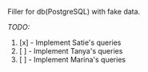 Filler for db(PostgreSQL) with fake data.


_TODO:_
1. [x] - Implement Satie's queries
2. [ ] - Implement Tanya's queries
3. [ ] - Implement Marina's queries

